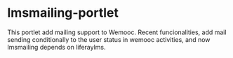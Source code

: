 # lmsmailing-portlet
This portlet add mailing support to Wemooc.
Recent funcionalities, add mail sending conditionally to the user status in wemooc activities, and now lmsmailing depends on liferaylms.
